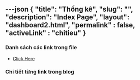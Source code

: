 ---json
{
    "title": "Thống kê",
    "slug": "",
    "description": "Index Page",
    "layout": "dashboard2.html",
    "permalink" : false,
    "activeLink" : "chitieu"
}
---

### Danh sách các link trong file
- [Click Here](./blog-list.html)

### Chi tiết từng link trong blog
